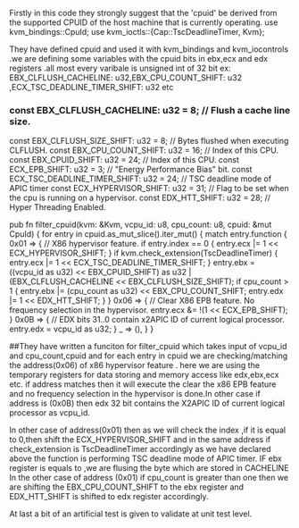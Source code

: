 Firstly in this code they strongly suggest that the 'cpuid' be derived from the supported CPUID of the host machine that is currently operating.
use kvm_bindings::CpuId;
use kvm_ioctls::{Cap::TscDeadlineTimer, Kvm};


They have defined cpuid and used it with kvm_bindings and kvm_iocontrols .we are defining some variables with the cpuid bits in ebx,ecx  and edx registers .all most every varibale is unsigned int of 32 bit ex:  EBX_CLFLUSH_CACHELINE: u32,EBX_CPU_COUNT_SHIFT: u32 ,ECX_TSC_DEADLINE_TIMER_SHIFT: u32 etc 

### const EBX_CLFLUSH_CACHELINE: u32 = 8; // Flush a cache line size.
const EBX_CLFLUSH_SIZE_SHIFT: u32 = 8; // Bytes flushed when executing CLFLUSH.
const EBX_CPU_COUNT_SHIFT: u32 = 16; // Index of this CPU.
const EBX_CPUID_SHIFT: u32 = 24; // Index of this CPU.
const ECX_EPB_SHIFT: u32 = 3; // "Energy Performance Bias" bit.
const ECX_TSC_DEADLINE_TIMER_SHIFT: u32 = 24; // TSC deadline mode of APIC timer
const ECX_HYPERVISOR_SHIFT: u32 = 31; // Flag to be set when the cpu is running on a hypervisor.
const EDX_HTT_SHIFT: u32 = 28; // Hyper Threading Enabled.

pub fn filter_cpuid(kvm: &Kvm, vcpu_id: u8, cpu_count: u8, cpuid: &mut CpuId) {
    for entry in cpuid.as_mut_slice().iter_mut() {
        match entry.function {
            0x01 => {
                // X86 hypervisor feature.
                if entry.index == 0 {
                    entry.ecx |= 1 << ECX_HYPERVISOR_SHIFT;
                }
                if kvm.check_extension(TscDeadlineTimer) {
                    entry.ecx |= 1 << ECX_TSC_DEADLINE_TIMER_SHIFT;
                }
                entry.ebx = ((vcpu_id as u32) << EBX_CPUID_SHIFT) as u32
                    | (EBX_CLFLUSH_CACHELINE << EBX_CLFLUSH_SIZE_SHIFT);
                if cpu_count > 1 {
                    entry.ebx |= (cpu_count as u32) << EBX_CPU_COUNT_SHIFT;
                    entry.edx |= 1 << EDX_HTT_SHIFT;
                }
            }
            0x06 => {
                // Clear X86 EPB feature. No frequency selection in the hypervisor.
                entry.ecx &= !(1 << ECX_EPB_SHIFT);
            }
            0x0B => {
                // EDX bits 31..0 contain x2APIC ID of current logical processor.
                entry.edx = vcpu_id as u32;
            }
            _ => (),
        }
    }

##They have written a funciton for filter_cpuid which takes input of vcpu_id and cpu_count,cpuid and for each entry in cpuid we are checking/matching the address(0x06) of x86 hypervisor feature  .
here we are using the temporary registers for data storing and memory access like edx,ebx,ecx etc.
if address matches then it will execute the clear the x86 EPB feature and no frequency selection in the hypervisor is done.In other case if address is (0x0B) then edx 32 bit contains the X2APIC ID of current logical processor as vcpu_id.

In other case of address(0x01) then as we will check the index ,if it is equal to 0,then shift the ECX_HYPERVISOR_SHIFT and in the same address if check_extension is TscDeadlineTimer accordingly as we have declared above the function is performing TSC deadline mode of APIC timer.
IF ebx register  is equals to ,we are flusing the byte which are stored in CACHELINE
In the other case of address (0x01) if cpu_count is greater than one then we are shifting the EBX_CPU_COUNT_SHIFT to the ebx register and EDX_HTT_SHIFT is shifted to edx register accordingly.

At last a bit of an artificial test is given to validate at unit test level. 
